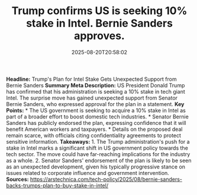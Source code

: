 ﻿---
title: "Trump confirms US is seeking 10% stake in Intel. Bernie Sanders approves."
date: "2025-08-20T20:58:02"
category: "Markets"
summary: ""
slug: "trump confirms us is seeking 10 stake in intel bernie sander"
source_urls:
  - "https://arstechnica.com/tech-policy/2025/08/bernie-sanders-backs-trumps-plan-to-buy-stake-in-intel/"
seo:
  title: "Trump confirms US is seeking 10% stake in Intel. Bernie Sanders approves. | Hash n Hedge"
  description: ""
  keywords: ["news", "markets", "brief"]
---
**Headline:** Trump's Plan for Intel Stake Gets Unexpected Support from Bernie Sanders  **Summary Meta Description:** US President Donald Trump has confirmed that his administration is seeking a 10% stake in tech giant Intel. The surprise move has gained unexpected support from Senator Bernie Sanders, who expressed approval for the plan in a statement.  **Key Points:**  * The US government is seeking to acquire a 10% stake in Intel as part of a broader effort to boost domestic tech industries. * Senator Bernie Sanders has publicly endorsed the plan, expressing confidence that it will benefit American workers and taxpayers. * Details on the proposed deal remain scarce, with officials citing confidentiality agreements to protect sensitive information.  **Takeaways:**  1. The Trump administration's push for a stake in Intel marks a significant shift in US government policy towards the tech sector. The move could have far-reaching implications for the industry as a whole. 2. Senator Sanders' endorsement of the plan is likely to be seen as an unexpected development, given his typically progressive stance on issues related to corporate influence and government intervention.  **Sources:** https://arstechnica.com/tech-policy/2025/08/bernie-sanders-backs-trumps-plan-to-buy-stake-in-intel/ 
